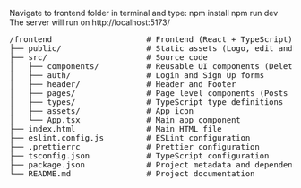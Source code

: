 Navigate to frontend folder in terminal and type:
npm install
npm run dev
The server will run on http://localhost:5173/

<pre>
/frontend                    # Frontend (React + TypeScript)
├── public/                  # Static assets (Logo, edit and delete icons)
├── src/                     # Source code
│   ├── components/          # Reusable UI components (Delete post/user component. New post component)
│   ├── auth/                # Login and Sign Up forms
│   ├── header/              # Header and Footer
│   ├── pages/               # Page level components (Posts page, Users Page, User Profile)
│   ├── types/               # TypeScript type definitions
│   ├── assets/              # App icon
│   └── App.tsx              # Main app component
├── index.html               # Main HTML file
├── eslint.config.js         # ESLint configuration
├── .prettierrc              # Prettier configuration
├── tsconfig.json            # TypeScript configuration
├── package.json             # Project metadata and dependencies
└── README.md                # Project documentation
</pre>